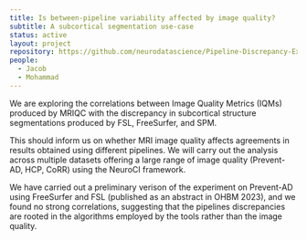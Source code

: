 ```yaml
---
title: Is between-pipeline variability affected by image quality?
subtitle: A subcortical segmentation use-case
status: active
layout: project
repository: https://github.com/neurodatascience/Pipeline-Discrepancy-Exploration
people:
  - Jacob
  - Mohammad
---
```


We are exploring the correlations between Image Quality Metrics (IQMs) produced by MRIQC with the discrepancy in subcortical structure segmentations produced by FSL, FreeSurfer, and SPM.

This should inform us on whether MRI image quality affects agreements in results obtained using different pipelines. We will carry out the analysis across multiple datasets offering a large range of image quality (Prevent-AD, HCP, CoRR) using the NeuroCI framework.

We have carried out a preliminary verison of the experiment on Prevent-AD using FreeSurfer and FSL (published as an abstract in OHBM 2023), and we found no strong correlations, suggesting that the pipelines discrepancies are rooted in the algorithms employed by the tools rather than the image quality.

